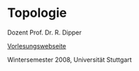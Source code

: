 # Topologie

Dozent Prof. Dr. R. Dipper

[Vorlesungswebseite](http://www.iaz.uni-stuttgart.de/AbDartheo/lehre/WS2008-09/Topologie/)

Wintersemester 2008, Universität Stuttgart